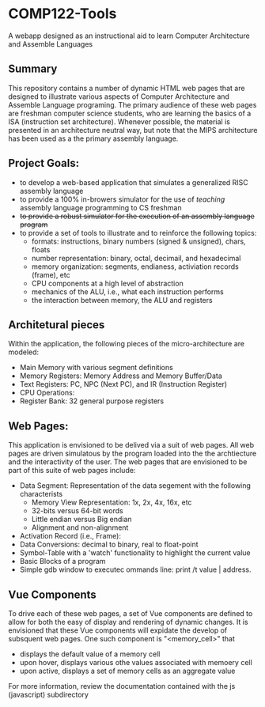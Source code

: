 # COMP122-Tools
A webapp designed as an instructional aid to learn Computer Architecture and Assemble Languages

## Summary
This repository contains a number of dynamic HTML web pages that are designed to illustrate various aspects of Computer Architecture and Assemble Language programing. The primary audience of these web pages are freshman computer science students, who are learning the basics of a ISA (instruction set architecture).  Whenever possible, the material is presented in an architecture neutral way, but note that the MIPS architecture has been used as a the primary assembly language.

## Project Goals:
   * to develop a web-based application that simulates a generalized RISC assembly language
   * to provide a 100% in-browers simulator for the use of *teaching* assembly language programming to CS freshman
   * ~~to provide a robust simulator for the execution of an assembly language program~~
   * to provide a set of tools to illustrate and to reinforce the following topics:
     * formats: instructions, binary numbers (signed & unsigned), chars, floats
     * number representation: binary, octal, decimail, and hexadecimal 
     * memory organization: segments, endianess, activiation records (frame), etc                         
     * CPU components at a high level of abstraction
     * mechanics of the ALU, i.e., what each instruction performs
     * the interaction between memory, the ALU and registers
    

## Architetural pieces
Within the application, the following pieces of the micro-architecture are modeled:

   * Main Memory with various segment definitions
   * Memory Registers: Memory Address and Memory Buffer/Data
   * Text Registers: PC, NPC (Next PC), and IR (Instruction Register)
   * CPU Operations: 
   * Register Bank: 32 general purpose registers

## Web Pages:
This application is envisioned to be delived via a suit of web pages. All web pages are driven simulatous by the program loaded into the the archtiecture and the interactivity of the user. The web pages that are envisioned to be part of this suite of web pages include:
   * Data Segment: Representation of the data segement with the following characterists
     * Memory View Representation: 1x, 2x, 4x, 16x, etc
     * 32-bits versus 64-bit words
     * Little endian versus Big endian
     * Alignment and non-alignment
   * Activation Record (i.e., Frame):
   * Data Conversions: decimal to binary, real to float-point
   * Symbol-Table with a 'watch' functionality to highlight the current value
   * Basic Blocks of a program
   * Simple gdb window to executec ommands line:  print /t  value | address.



## Vue Components
To drive each of these web pages, a set of Vue components are defined to allow for both the easy of display and rendering of dynamic changes.  It is envisioned that these Vue components will expidate the develop of subsquent web pages.  One such component is "<memory_cell>" that 
   * displays the default value of a memory cell
   * upon hover, displays various othe values associated with memoery cell
   * upon active, displays a set of memory cells as an aggregate value

For more information, review the documentation contained with the js (javascript) subdirectory


